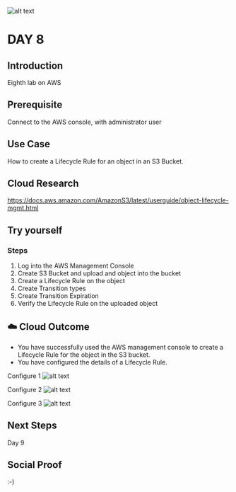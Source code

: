 ![alt text]()

# DAY 8

## Introduction
Eighth lab on AWS

## Prerequisite
Connect to the AWS console, with administrator user

## Use Case
How to create a Lifecycle Rule for an object in an S3 Bucket.

## Cloud Research
https://docs.aws.amazon.com/AmazonS3/latest/userguide/object-lifecycle-mgmt.html

## Try yourself
### Steps
1. Log into the AWS Management Console
2. Create S3 Bucket and upload and object into the bucket
3. Create a Lifecycle Rule on the object
4. Create Transition types
5. Create Transition Expiration
6. Verify the Lifecycle Rule on the uploaded object

## ☁️ Cloud Outcome
* You have successfully used the AWS management console to create a Lifecycle Rule for the object in the S3
bucket.
* You have configured the details of a Lifecycle Rule.

Configure 1
![alt text]()

Configure 2
![alt text]()

Configure 3
![alt text]()

## Next Steps
Day 9

## Social Proof
:-)